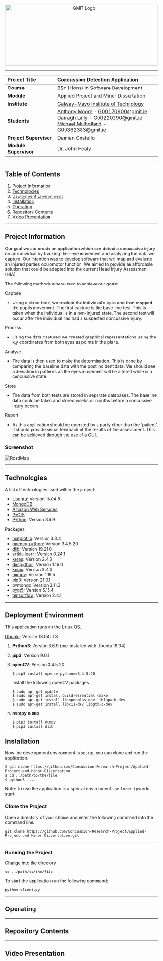 
<a href="https://www.gmit.ie/" >
<p align="center"><img src="https://i.ibb.co/f1ZQSkt/logo-gmit.png"
alt="GMIT Logo" width="500" height="200"/>
</p></a>

***

| **Project Title** | Concussion Detection Application
| :------------- |:-------------|
| **Course**              | BSc (Hons) in Software Development |
| **Module**              | Applied Project and Minor Dissertation |
| **Institute**           | [Galway-Mayo Institute of Technology](https://www.gmit.ie/) |
| **Students**             | [Anthony Moore](https://github.com/AntoMoore) - G00170900@gmit.ie <br> [Darragh Lally](https://github.com/DarraghLally) - G00220290@gmit.ie <br> [Michael Mulholland](https://github.com/Michael-Mulholland) - G00362383@gmit.ie  |
| **Project Supervisor**     | Damien Costello |
| **Module Supervisor**   | Dr. John Healy |

***

## Table of Contents
1. [Project Information](#project-information)
2. [Technologies](#technologies)
3. [Deployment Environment](#deployment-environment)
4. [Installation](#installation)
5. [Operating](#Operating)
6. [Repository Contents](#repositiory-contents)
7. [Video Presentation](#video-presentation)

***


## Project Information
Our goal was to create an application which can detect a concussive injury on an individual by tracking their eye movement and analyzing the data we capture. Our intention was to develop software that will map and evaluate an injured parties oculomotor function. We aimed to provide an affordable solution that could be adapted into the current Head Injury Assessment (HIA).

The following methods where used to achieve our goals:

Capture
-	Using a video feed, we tracked the individual’s eyes and then mapped the pupils movement. The first capture is the base-line test. This is taken when the individual is in a non-injured state. The second test will occur after the individual has had a suspected concussive injury.

Process
-	Using the data captured we created graphical representations using the x,y coordinates from both eyes as points in the plane.

Analyse
-	The data is then used to make the determination. This is done by comparing the baseline data with the post incident data. We should see a deviation in patterns as the eyes movement will be altered while in a concussive state.

Store
-	The data from both tests are stored in separate databases. The baseline data could be taken and stored weeks or months before a concussive injury occurs.

Report
-	As this application should be operated by a party other than the ’patient’, it should provide visual feedback of the results of the assessment.  This can be achieved through the use of a GUI.

### Screenshot
![RoadMap](https://github.com/DarraghLally/README_Template/blob/main/images/objectivesupdated.png?raw=true)

***

## Technologies

A list of technologies used within the project:
* [Ubuntu](https://releases.ubuntu.com/18.04/): Version 18.04.5
* [MongoDB](https://www.mongodb.com/)
* [Amazon Web Services](https://aws.amazon.com/)
* [PyQt5](https://gist.github.com/ujjwal96/1dcd57542bdaf3c9d1b0dd526ccd44ff)
* [Python](https://www.python.org/downloads/release/python-369/): Version 3.6.9 

Packages
* [matplotlib](https://pypi.org/project/matplotlib/): Version 3.3.4
* [opencv-python](https://pypi.org/project/opencv-python/3.4.5.20/): Version 3.4.5.20
* [dlib](https://pypi.org/project/dlib/): Version 19.21.0 
* [scikit-learn](https://scikit-learn.org/stable/auto_examples/release_highlights/plot_release_highlights_0_24_0.html): Version 0.24.1
* [keras](https://pypi.org/project/keras/): Version 2.4.3
* [dnspython](https://fossies.org/linux/misc/dns/dnspython-1.16.0.tar.gz/): Version 1.16.0
* [keras](https://pypi.org/project/keras/): Version 2.4.3
* [numpy](https://pypi.org/project/numpy/1.19.5/): Version 1.19.5
* [pip3](https://pypi.org/project/pip/21.0.1/): Version 21.0.1
* [pymongo](https://pypi.org/project/pymongo/3.11.3/): Version 3.11.3
* [pyqt5](https://pypi.org/project/PyQt5/): Version 5.15.4
* [tensorflow](https://pypi.org/project/tensorflow/): Version 2.4.1

***

## Deployment Environment 

This application runs on the Linux OS. 

[Ubuntu](https://releases.ubuntu.com/18.04/): Version 18.04 LTS 


1. **Python3**: Version 3.6.9 (pre-installed with Ubuntu 18.04)
2. **pip3**: Version 9.0.1 
3. **openCV**: Version 3.4.5.20
    ```
    $ pip3 install opencv-python==3.4.5.20
    ```

    Install the following openCV packages
    ```
    $ sudo apt-get update
    $ sudo apt-get install build-essential cmake
    $ sudo apt-get install libopenblas-dev liblapack-dev 
    $ sudo apt-get install libx11-dev libgtk-3-dev
    ```
    
4. **numpy & dlib**
    ```
    $ pip3 install numpy
    $ pip3 install dlib
    ```

## Installation

Now the development environment is set up, you can clone and run the application. 
```
$ git clone https://github.com/Concussion-Research-Project/Applied-Project-and-Minor-Dissertation
$ cd ../path/to/the/file
$ python3 ....
```
Note: To use the application in a special environment use ```lorem ipsum``` to start.



### Clone the Project
Open a directory of your choice and enter the following command into the command line.

```git clone https://github.com/Concussion-Research-Project/Applied-Project-and-Minor-Dissertation.git```

***

### Running the Project
Change into the directory

```cd ../path/to/the/file```

To start the application run the following command:

```python client.py```

***










## Operating
***

## Repository Contents
***

## Video Presentation

